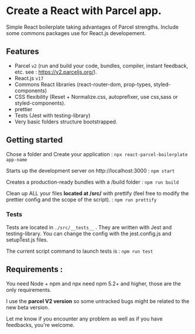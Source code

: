 # Create a React with Parcel app.

Simple React boilerplate taking advantages of Parcel strengths.
Include some commons packages use for React.js developement.

## Features

- Parcel `v2` (run and build your code, bundles, compiler, instant feedback, etc. see : https://v2.parceljs.org/).
- React.js `v17`
- Commons React libraries (react-router-dom, prop-types, styled-components)
- CSS flexibility (Reset + Normalize.css, autoprefixer, use css,sass or styled-components).
- prettier
- Tests (Jest with testing-library)
- Very basic folders structure bootstrapped.

## Getting started

Chose a folder and Create your application :
`npx react-parcel-boilerplate app-name`

Starts up the development server on http://localhost:3000 :
`npm start`

Creates a production-ready bundles with a /build folder :
`npm run build`

Clean up ALL your files **located at /src/** with prettify (feel free to modify the prettier config and the scope of the script). :
`npm run prettify`

### Tests

Tests are located in `./src/__tests__` .
They are written with Jest and testing-library.
You can change the config with the jest.config.js and setupTest.js files.

The current script command to launch tests is :
`npm run test`

## Requirements : 

You need Node + npm and npx need npm 5.2+ and higher, those are the only requirements.

I use the **parcel V2 version** so some untracked bugs might be related to the new beta version.

Let me know if you encounter any problem as well as if you have feedbacks, you're welcome.
